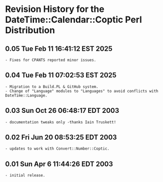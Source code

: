 # Revision History for the DateTime::Calendar::Coptic Perl Distribution

## 0.05 Tue Feb 11 16:41:12 EST 2025
	- Fixes for CPANTS reported minor issues.

## 0.04 Tue Feb 11 07:02:53 EST 2025
	- Migration to a Build.PL & GitHub system.
	- Change of "Language" modules to "Languages" to avoid conflicts with DateTime::Language.

## 0.03 Sun Oct 26 06:48:17 EDT 2003
	- documentation tweaks only -thanks Iain Truskett!

## 0.02 Fri Jun 20 08:53:25 EDT 2003
	- updates to work with Convert::Number::Coptic.

## 0.01 Sun Apr 6 11:44:26 EDT 2003
	- initial release.

